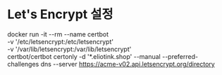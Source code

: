 # Let's Encrypt 설정
docker run -it --rm --name certbot \
  -v '/etc/letsencrypt:/etc/letsencrypt' \
  -v '/var/lib/letsencrypt:/var/lib/letsencrypt' \
  certbot/certbot certonly -d '*.eliotink.shop' --manual --preferred-challenges dns --server https://acme-v02.api.letsencrypt.org/directory